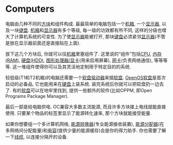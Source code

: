 # Computers

电脑由几种不同的[方块](../block/index.md)和组件构成. 最最简单的电脑包括一个[机箱](../block/case1.md), 一个[显示器](../block/screen1.md), 以及一块[键盘](../block/keyboard.md). [机箱](../block/case1.md)和[显示器](../block/screen1.md)有多个等级, 每一级的功效都有所不同, 这样的分级也增大了计算机系统的可变性. 为了使[显示器](../block/screen1.md)能被打开, 那块[键盘](../block/keyboard.md)必须紧邻[显示器](../block/screen1.md)(不管是放在显示器前面还是直接贴在上面).

放下这几个方块后, 你就可以往[机箱](../block/case1.md)里塞组件了. 这里说的“组件”包括[CPU](../item/cpu1.md), [内存(RAM)](../item/ram1.md), [硬盘(HDD)](../item/hdd1.md), [图形处理器/显卡](../item/graphicsCard1.md)(用来启用屏幕), [网卡](../item/lanCard.md)(负责网络通信), 等等等等. 这一堆组件使得你可以及其灵活地定制用于特定目的的系统.

较低级(T1和T2机箱)的电脑还需要一个[软盘驱动器](../block/diskDrive.md)来插[软盘](../item/floppy.md). [OpenOS](openOS.md)[软盘](../item/floppy.md)是首次启动的必备品, 它也能用来在[硬盘](../item/hdd1.md)上装系统. 装完系统后你就可以把软盘扔一边去了. 有的[软盘](../item/floppy.md)可以在地牢里找到, 提供一些额外的软件(比如OPPM, 即Open Programs Package Manager).

最后一部是给电脑供电. OC兼容大多数主流能源, 而且许多方块接上电线就能直接使用. 只要某个物品的标签里显示了能源转化速率, 那个方块就能接受能量.

如果你想要组一个多计算机网络, [能源转换器](../block/powerConverter.md)(专业能源接收装置), [能源分配器](../block/powerDistributor.md)(在多网络间分配能量)和[电容](../block/capacitor.md)(提供少量的能源缓存)会是你的得力助手. 你也需要了解一下[线缆](../block/cable.md), 以连接分隔开的设备.
